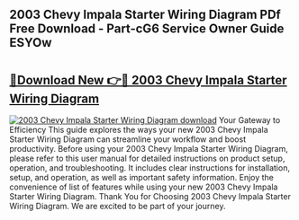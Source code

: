 ## 2003 Chevy Impala Starter Wiring Diagram PDf Free Download - Part-cG6 Service Owner Guide ESYOw

# <h2><a href="http://dfiaw9f.blite.top/?on=2003+Chevy+Impala+Starter+Wiring+Diagram">🔗Download New 👉🔴 2003 Chevy Impala Starter Wiring Diagram</a></h2>

[![2003 Chevy Impala Starter Wiring Diagram download](https://i.imgur.com/lujVjoI.png)](http://dfiaw9f.blite.top/?on=2003+Chevy+Impala+Starter+Wiring+Diagram)
Your Gateway to Efficiency This guide explores the ways your new 2003 Chevy Impala Starter Wiring Diagram can streamline your workflow and boost productivity. Before using your 2003 Chevy Impala Starter Wiring Diagram, please refer to this user manual for detailed instructions on product setup, operation, and troubleshooting. It includes clear instructions for installation, setup, and operation, as well as important safety information. Enjoy the convenience of list of features while using your new 2003 Chevy Impala Starter Wiring Diagram. Thank You for Choosing 2003 Chevy Impala Starter Wiring Diagram. We are excited to be part of your journey.
